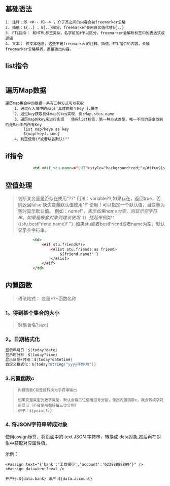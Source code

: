 ## 基础语法

```text
1. 注释：即 <#-- 和--> ，介于其之间的内容会被freemarker忽略
2. 插值：${..} ，${..}部分，freemarker会用真实值代替${..}
3. FTL指令： 和HTML标签类似，名字前加#予以区分，freemarker会解析标签中的表达式或逻辑
4. 文本： 仅文本信息，这些不是freemarker的注释、插值、FTL指令的内容，会被freemarker忽略解析，直接输出内容。
```
## list指令

```text

```

## 遍历Map数据
```text
遍历map集合中的数据一共有三种方式可以获取
    1、通过存入域中的map['具体的那个Key'].属性
    2、通过key获取具体map的key实现，例:Map.stus.name
    3、遍历map的key来进行实现   使用list标签，第一种方式类型，唯一不同的是拿取到的是Map中的所有Key
        list map?keys as key
        ${map[key].name}
    4、判空使用if或者缺省默认!""
```
## if指令
```html
            <td <#if stu.name=="小红">style="background:red;"</#if>>${stu.name}</td>
```
## 空值处理
> 判断某变量是否存在使用"??"
> 用法：variable??,如果存在，返回true，否则返回false
缺失变量默认值使用"!"
> 使用！可以指定一个默认值，当变量为空时显示默认值。
> 例如：${name!''} ，表示如果name为空，则显示空字符串。
> 如果是嵌套对象则建议使用（）括起来
> 例如：${(stu.bestFriend.name)!'''} ,如果stu或者bestFriend或者name为空，默认显示空字符串。
```html
            <td>
                <#if stu.friends??>
                    <#list stu.friends as friend>
                        ${friend.name!''}
                    </#list>
                </#if>
            </td>
```
## 内置函数
> 语法格式： 变量+?+函数名称

### 1。得到某个集合的大小
> ${集合名?size}

### 2。日期格式化

```java
显示年月日：${today?date}
显示时分秒：${today?time}
显示日期+时间：${today?datetime}
自定义格式化：${today?string("yyyy年MM月")}
```

### 3.内置函数c

> ```
> 内建函数C将整数转换为字符串输出
> 
> 如果变量类型为数字类型，默认会每三位使用逗号分割，使用内置函数c，就会转成字符串显示（不会使用都好每三位分割）
> 例子：${point?c}
> 
> ```

### 4. 将JSON字符串转成对象

使用assign标签，将页面中的 text JSON 字符串，转换成 data对象,然后再在对象中获取对应属性值。

示例：

```
<#assign text="{'bank':'工商银行','account':'62288888899'}" />
<#assign data=text?eval />

开户行:${data.bank} 账户:${data.account}
```



